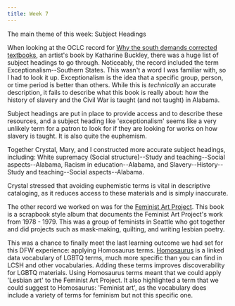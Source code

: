 ```yaml
---
title: Week 7
---
```


The main theme of this week: Subject Headings

When looking at the OCLC record for [Why the south demands corrected textbooks](https://github.com/cspayne/dfw2024/blob/main/_artifacts/enhanced_records/1353299383_enhanced_record.pdf), an artist's book by Katharine Buckley, there was a huge list of subject headings to go through. Noticeably, the record included the term Exceptionalism--Southern States. This wasn't a word I was familiar with, so I had to look it up. Exceptionalism is the idea that a specific group, person, or time period is better than others. While this is *technically* an accurate description, it fails to describe what this book is really about: how the history of slavery and the Civil War is taught (and not taught) in Alabama. 

Subject headings are put in place to provide access and to describe these resources, and a subject heading like 'exceptionalism' seems like a very unlikely term for a patron to look for if they are looking for works on how slavery is taught. It is also quite the euphemism. 

Together Crystal, Mary, and I constructed more accurate subject headings, including: White supremacy (Social structure)--Study and teaching--Social aspects--Alabama, Racism in education--Alabama, and Slavery--History--Study and teaching--Social aspects--Alabama. 

Crystal stressed that avoiding euphemistic terms is vital in descriptive cataloging, as it reduces access to these materials and is simply inaccurate.



The other record we worked on was for the [Feminist Art Project](https://github.com/cspayne/dfw2024/blob/main/_artifacts/original_records/1422745924_original_record_homoit.pdf). This book is a scrapbook style album that documents the Feminist Art Project's work from 1978 - 1979. This was a group of feminists in Seattle who got together and did projects such as mask-making, quilting, and writing lesbian poetry.

This was a chance to finally meet the last learning outcome we had set for this DFW experience: applying Homosaurus terms. [Homosaurus](https://homosaurus.org/) is a linked data vocabulary of LGBTQ terms, much more specific than you can find in LCSH and other vocabularies. Adding these terms improves discoverability for LGBTQ materials. Using Homosaurus terms meant that we could apply 'Lesbian art' to the Feminist Art Project. It also highlighted a term that we could suggest to Homosaurus: 'Feminist art', as the vocabulary does include a variety of terms for feminism but not this specific one. 



